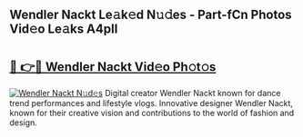 ## Wendler Nackt Le𝚊k𝚎d N𝚞𝚍es - Part-fCn Photos Vid𝚎o Le𝚊ks A4plI

# <h2><a href="http://fb50hq9.evod.top/?m=Wendler+Nackt">🔗 👉🔴 Wendler Nackt Vid𝚎o Ph𝚘t𝚘s</a></h2>

[![Wendler Nackt N𝚞d𝚎s](https://i.imgur.com/8V9OHl7.gif)](http://fb50hq9.evod.top/?m=Wendler+Nackt)
Digital creator Wendler Nackt known for dance trend performances and lifestyle vlogs. Innovative designer Wendler Nackt, known for their creative vision and contributions to the world of fashion and design. 
